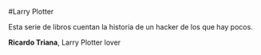 #Larry Plotter 

Esta serie de libros cuentan la historia de un hacker de los que hay pocos.

**Ricardo Triana**, Larry Plotter lover



